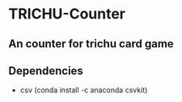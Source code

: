 # TRICHU-Counter

## An counter for trichu card game

## Dependencies

 <ul>
  <li> csv (conda install -c anaconda csvkit) </li>
</ul>
